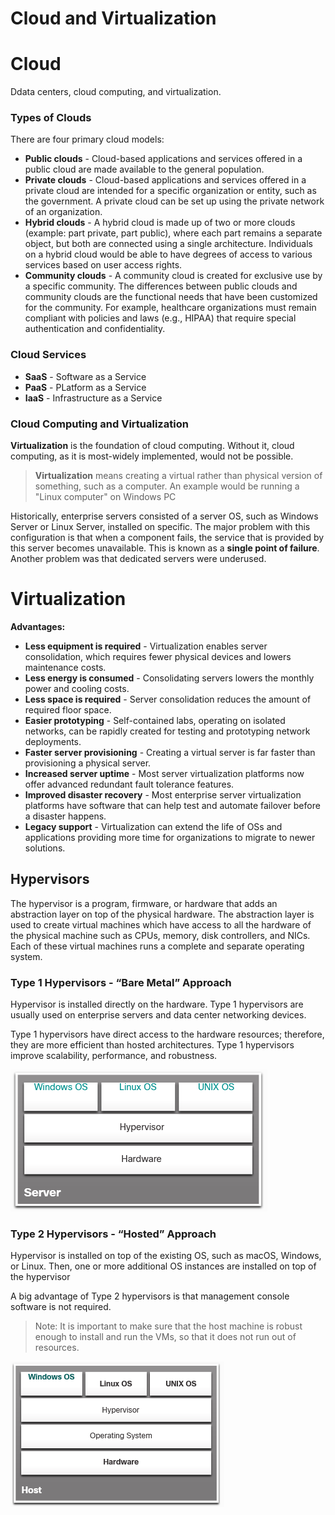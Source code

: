 # Cloud and Virtualization


# Cloud
Ddata centers, cloud computing, and virtualization.

### Types of Clouds 
There are four primary cloud models:

- **Public clouds** - Cloud-based applications and services offered in a public cloud are made available to the general population.
- **Private clouds** - Cloud-based applications and services offered in a private cloud are intended for a specific organization or entity, such as the government. A private cloud can be set up using the private network of an organization. 
- **Hybrid clouds** - A hybrid cloud is made up of two or more clouds (example: part private, part public), where each part remains a separate object, but both are connected using a single architecture. Individuals on a hybrid cloud would be able to have degrees of access to various services based on user access rights.
- **Community clouds** - A community cloud is created for exclusive use by a specific community. The differences between public clouds and community clouds are the functional needs that have been customized for the community. For example, healthcare organizations must remain compliant with policies and laws (e.g., HIPAA) that require special authentication and confidentiality.

### Cloud Services
- **SaaS** - Software as a Service
- **PaaS** - PLatform as a Service
- **IaaS** - Infrastructure as a Service

### Cloud Computing and Virtualization 
**Virtualization** is the foundation of cloud computing. Without it, cloud computing, as it is most-widely implemented, would not be possible.

> **Virtualization** means creating a virtual rather than physical version of something, such as a computer. An example would be running a "Linux computer" on Windows PC

Historically, enterprise servers consisted of a server OS, such as Windows Server or Linux Server, installed on specific.
The major problem with this configuration is that when a component fails, the service that is provided by this server becomes unavailable. This is known as a **single point of failure**. Another problem was that dedicated servers were underused.

# Virtualization

**Advantages:**

- **Less equipment is required** - Virtualization enables server consolidation, which requires fewer physical devices and lowers maintenance costs.
- **Less energy is consumed** - Consolidating servers lowers the monthly power and cooling costs.
- **Less space is required** - Server consolidation reduces the amount of required floor space.
- **Easier prototyping** - Self-contained labs, operating on isolated networks, can be rapidly created for testing and prototyping network deployments.
- **Faster server provisioning** - Creating a virtual server is far faster than provisioning a physical server.
- **Increased server uptime** - Most server virtualization platforms now offer advanced redundant fault tolerance features.
- **Improved disaster recovery** - Most enterprise server virtualization platforms have software that can help test and automate failover before a disaster happens.
- **Legacy support** - Virtualization can extend the life of OSs and applications providing more time for organizations to migrate to newer solutions.

## Hypervisors
The hypervisor is a program, firmware, or hardware that adds an abstraction layer on top of the physical hardware. The abstraction layer is used to create virtual machines which have access to all the hardware of the physical machine such as CPUs, memory, disk controllers, and NICs. Each of these virtual machines runs a complete and separate operating system. 

### Type 1 Hypervisors - “Bare Metal” Approach
Hypervisor is installed directly on the hardware. Type 1 hypervisors are usually used on enterprise servers and data center networking devices.

Type 1 hypervisors have direct access to the hardware resources; therefore, they are more efficient than hosted architectures. Type 1 hypervisors improve scalability, performance, and robustness.

![alt "Hypervisor 1"](../Images/hypervisor1.PNG)

### Type 2 Hypervisors - “Hosted” Approach 
Hypervisor is installed on top of the existing OS, such as macOS, Windows, or Linux. Then, one or more additional OS instances are installed on top of the hypervisor

A big advantage of Type 2 hypervisors is that management console software is not required.

> Note: It is important to make sure that the host machine is robust enough to install and run the VMs, so that it does not run out of resources.

![alt "Hypervisor 1"](../Images/hypervisor2.PNG)
